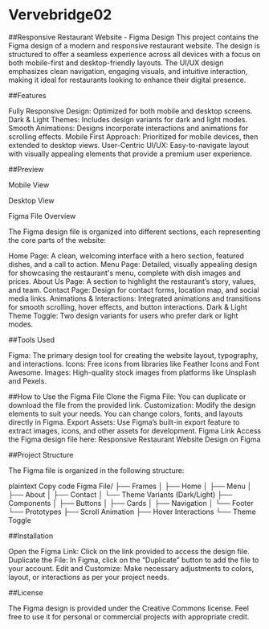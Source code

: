 # Vervebridge02
##Responsive Restaurant Website - Figma Design
  This project contains the Figma design of a modern and responsive restaurant website. The design is structured to offer a seamless experience across all devices with a focus on both mobile-first and desktop-friendly layouts. The UI/UX design emphasizes clean navigation, engaging visuals, and intuitive interaction, making it ideal for restaurants looking to enhance their digital presence.

##Features

 Fully Responsive Design: Optimized for both mobile and desktop screens.
 Dark & Light Themes: Includes design variants for dark and light modes.
 Smooth Animations: Designs incorporate interactions and animations for scrolling effects.
 Mobile First Approach: Prioritized for mobile devices, then extended to desktop views.
 User-Centric UI/UX: Easy-to-navigate layout with visually appealing elements that provide a premium user experience.

##Preview

 Mobile View

 Desktop View

Figma File Overview

  The Figma design file is organized into different sections, each representing the core parts of the website:

 Home Page: A clean, welcoming interface with a hero section, featured dishes, and a call to action.
 Menu Page: Detailed, visually appealing design for showcasing the restaurant's menu, complete with dish images and prices.
 About Us Page: A section to highlight the restaurant’s story, values, and team.
 Contact Page: Design for contact forms, location map, and social media links.
 Animations & Interactions: Integrated animations and transitions for smooth scrolling, hover effects, and button interactions.
 Dark & Light Theme Toggle: Two design variants for users who prefer dark or light modes.
 
##Tools Used

 Figma: The primary design tool for creating the website layout, typography, and interactions.
 Icons: Free icons from libraries like Feather Icons and Font Awesome.
 Images: High-quality stock images from platforms like Unsplash and Pexels.
 
##How to Use the Figma File
 Clone the Figma File: You can duplicate or download the file from the provided link.
 Customization: Modify the design elements to suit your needs. You can change colors, fonts, and layouts directly in Figma.
 Export Assets: Use Figma’s built-in export feature to extract images, icons, and other assets for development.
 Figma Link
 Access the Figma design file here: Responsive Restaurant Website Design on Figma

##Project Structure

The Figma file is organized in the following structure:

plaintext
Copy code
Figma File/
├── Frames
│   ├── Home
│   ├── Menu
│   ├── About
│   ├── Contact
│   └── Theme Variants (Dark/Light)
├── Components
│   ├── Buttons
│   ├── Cards
│   ├── Navigation
│   └── Footer
└── Prototypes
    ├── Scroll Animation
    ├── Hover Interactions
    └── Theme Toggle
    
##Installation

 Open the Figma Link: Click on the link provided to access the design file.
 Duplicate the File: In Figma, click on the “Duplicate” button to add the file to your account.
 Edit and Customize: Make necessary adjustments to colors, layout, or interactions as per your project needs.

##License

 The Figma design is provided under the Creative Commons license. Feel free to use it for personal or commercial projects with appropriate credit.
